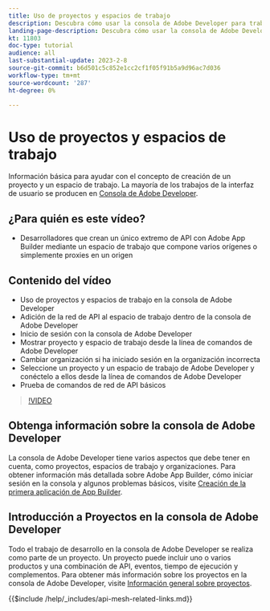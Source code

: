 ```yaml
---
title: Uso de proyectos y espacios de trabajo
description: Descubra cómo usar la consola de Adobe Developer para trabajar con proyectos y espacios de trabajo.
landing-page-description: Descubra cómo usar la consola de Adobe Developer. Obtenga información sobre los proyectos y espacios de trabajo que se van a utilizar con la red de API.
kt: 11803
doc-type: tutorial
audience: all
last-substantial-update: 2023-2-8
source-git-commit: b6d501c5c852e1cc2cf1f05f91b5a9d96ac7d036
workflow-type: tm+mt
source-wordcount: '287'
ht-degree: 0%

---
```



# Uso de proyectos y espacios de trabajo

Información básica para ayudar con el concepto de creación de un proyecto y un espacio de trabajo. La mayoría de los trabajos de la interfaz de usuario se producen en [Consola de Adobe Developer](https://developer.adobe.com/console).

## ¿Para quién es este vídeo?

* Desarrolladores que crean un único extremo de API con Adobe App Builder mediante un espacio de trabajo que compone varios orígenes o simplemente proxies en un origen

## Contenido del vídeo

* Uso de proyectos y espacios de trabajo en la consola de Adobe Developer
* Adición de la red de API al espacio de trabajo dentro de la consola de Adobe Developer
* Inicio de sesión con la consola de Adobe Developer
* Mostrar proyecto y espacio de trabajo desde la línea de comandos de Adobe Developer
* Cambiar organización si ha iniciado sesión en la organización incorrecta
* Seleccione un proyecto y un espacio de trabajo de Adobe Developer y conéctelo a ellos desde la línea de comandos de Adobe Developer
* Prueba de comandos de red de API básicos

>[!VIDEO](https://video.tv.adobe.com/v/3414123/)

## Obtenga información sobre la consola de Adobe Developer

La consola de Adobe Developer tiene varios aspectos que debe tener en cuenta, como proyectos, espacios de trabajo y organizaciones. Para obtener información más detallada sobre Adobe App Builder, cómo iniciar sesión en la consola y algunos problemas básicos, visite [Creación de la primera aplicación de App Builder](https://developer.adobe.com/app-builder/docs/getting_started/first_app/).

## Introducción a Proyectos en la consola de Adobe Developer

Todo el trabajo de desarrollo en la consola de Adobe Developer se realiza como parte de un proyecto. Un proyecto puede incluir uno o varios productos y una combinación de API, eventos, tiempo de ejecución y complementos. Para obtener más información sobre los proyectos en la consola de Adobe Developer, visite [Información general sobre proyectos](https://developer.adobe.com/developer-console/docs/guides/projects/).

{{$include /help/_includes/api-mesh-related-links.md}}
